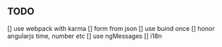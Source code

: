 ## TODO

[] use webpack with karma
[] form from json
[] use buind once
[] honor angularjs time, number etc
[] use ngMessages
[] i18n
